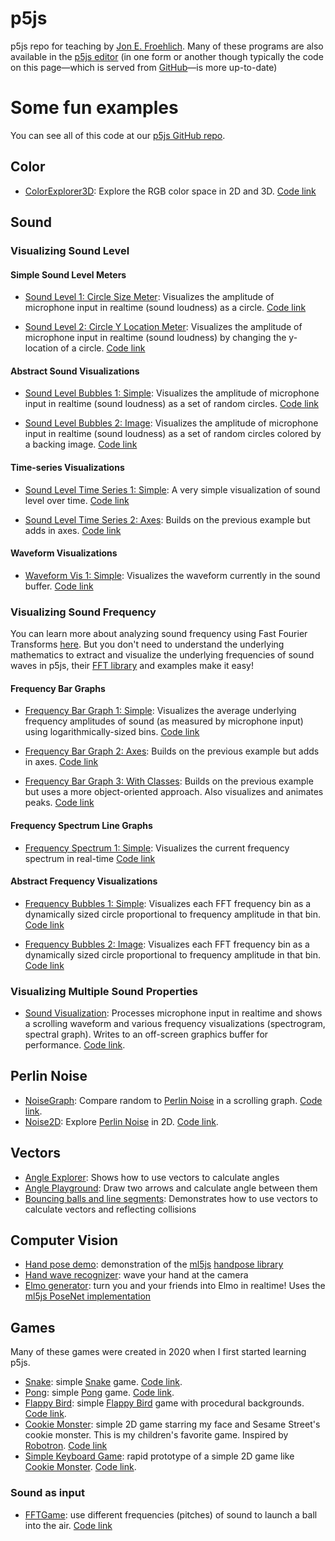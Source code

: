 # p5js
p5js repo for teaching by [Jon E. Froehlich](https://jonfroehlich.github.io/). Many of these programs are also available in the [p5js editor](https://editor.p5js.org/jonfroehlich/sketches) (in one form or another though typically the code on this page—which is served from [GitHub](https://github.com/makeabilitylab/p5js)—is more up-to-date)

# Some fun examples
You can see all of this code at our [p5js GitHub repo](https://github.com/makeabilitylab/p5js).

## Color

* [ColorExplorer3D](https://makeabilitylab.github.io/p5js/Color/ColorExplorer3D/): Explore the RGB color space in 2D and 3D. [Code link](https://github.com/makeabilitylab/p5js/tree/master/Color/ColorExplorer3D)

## Sound

### Visualizing Sound Level

#### Simple Sound Level Meters

* [Sound Level 1: Circle Size Meter](https://makeabilitylab.github.io/p5js/Sound/SoundLevel1-CircleSizeMeter): Visualizes the amplitude of microphone input in realtime (sound loudness) as a circle. [Code link](https://github.com/makeabilitylab/p5js/tree/master/Sound/SoundLevel1-CircleSizeMeter)

* [Sound Level 2: Circle Y Location Meter](https://makeabilitylab.github.io/p5js/Sound/SoundLevel2-CircleYLocationMeter): Visualizes the amplitude of microphone input in realtime (sound loudness) by changing the y-location of a circle. [Code link](https://github.com/makeabilitylab/p5js/tree/master/Sound/SoundLevel2-CircleYLocationMeter)

#### Abstract Sound Visualizations

* [Sound Level Bubbles 1: Simple](https://makeabilitylab.github.io/p5js/Sound/SoundLevelBubbles1-Simple): Visualizes the amplitude of microphone input in realtime (sound loudness) as a set of random circles. [Code link](https://github.com/makeabilitylab/p5js/tree/master/Sound/SoundLevelBubbles1-Simple)

* [Sound Level Bubbles 2: Image](https://makeabilitylab.github.io/p5js/Sound/SoundLevelBubbles2-Image): Visualizes the amplitude of microphone input in realtime (sound loudness) as a set of random circles colored by a backing image. [Code link](https://github.com/makeabilitylab/p5js/tree/master/Sound/SoundLevelBubbles2-Image)

#### Time-series Visualizations

* [Sound Level Time Series 1: Simple](https://makeabilitylab.github.io/p5js/Sound/SoundLevelTimesSeries1-Simple): A very simple visualization of sound level over time. [Code link](https://github.com/makeabilitylab/p5js/tree/master/Sound/SoundLevelTimesSeries1-Simple)

* [Sound Level Time Series 2: Axes](https://makeabilitylab.github.io/p5js/Sound/SoundLevelTimesSeries2-Axes): Builds on the previous example but adds in axes. [Code link](https://github.com/makeabilitylab/p5js/tree/master/Sound/SoundLevelTimesSeries2-Axes)

#### Waveform Visualizations

* [Waveform Vis 1: Simple](https://makeabilitylab.github.io/p5js/Sound/WaveformVis1-Simple): Visualizes the waveform currently in the sound buffer. [Code link](https://github.com/makeabilitylab/p5js/tree/master/Sound/WaveformVis1-Simple)

### Visualizing Sound Frequency

You can learn more about analyzing sound frequency using Fast Fourier Transforms [here](https://makeabilitylab.github.io/physcomp/signals/frequency-analysis.html). But you don't need to understand the underlying mathematics to extract and visualize the underlying frequencies of sound waves in p5js, their [FFT library](https://p5js.org/reference/#/p5.FFT) and examples make it easy!

#### Frequency Bar Graphs

* [Frequency Bar Graph 1: Simple](https://makeabilitylab.github.io/p5js/Sound/FrequencyBarGraph1-Simple): Visualizes the average underlying frequency amplitudes of sound (as measured by microphone input) using logarithmically-sized bins. [Code link](https://github.com/makeabilitylab/p5js/tree/master/Sound/FrequencyBarGraph1-Simple)

* [Frequency Bar Graph 2: Axes](https://makeabilitylab.github.io/p5js/Sound/FrequencyBarGraph2-Axes): Builds on the previous example but adds in axes. [Code link](https://github.com/makeabilitylab/p5js/tree/master/Sound/FrequencyBarGraph2-Axes)

* [Frequency Bar Graph 3: With Classes](https://makeabilitylab.github.io/p5js/Sound/FrequencyBarGraph3-WithClasses): Builds on the previous example but uses a more object-oriented approach. Also visualizes and animates peaks. [Code link](https://github.com/makeabilitylab/p5js/tree/master/Sound/FrequencyBarGraph3-WithClasses)

#### Frequency Spectrum Line Graphs

* [Frequency Spectrum 1: Simple](https://makeabilitylab.github.io/p5js/Sound/FrequencySpectrum1-Simple): Visualizes the current frequency spectrum in real-time [Code link](https://github.com/makeabilitylab/p5js/tree/master/Sound/FrequencySpectrum1-Simple)

#### Abstract Frequency Visualizations

* [Frequency Bubbles 1: Simple](https://makeabilitylab.github.io/p5js/Sound/FrequencyBubbles1-Simple): Visualizes each FFT frequency bin as a dynamically sized circle proportional to frequency amplitude in that bin. [Code link](https://github.com/makeabilitylab/p5js/tree/master/Sound/FrequencyBubbles1-Simple)

* [Frequency Bubbles 2: Image](https://makeabilitylab.github.io/p5js/Sound/FrequencyBubbles2-Image): Visualizes each FFT frequency bin as a dynamically sized circle proportional to frequency amplitude in that bin. [Code link](https://github.com/makeabilitylab/p5js/tree/master/Sound/FrequencyBubbles2-Image)

### Visualizing Multiple Sound Properties

* [Sound Visualization](https://makeabilitylab.github.io/p5js/Sound/SoundVis4-ImprovedPerformance/): Processes microphone input in realtime and shows a scrolling waveform and various frequency visualizations (spectrogram, spectral graph). Writes to an off-screen graphics buffer for performance. [Code link](https://github.com/makeabilitylab/p5js/tree/master/Sound/SoundVis4-ImprovedPerformance).

## Perlin Noise

* [NoiseGraph](https://makeabilitylab.github.io/p5js/PerlinNoise/NoiseGraph): Compare random to [Perlin Noise](https://en.wikipedia.org/wiki/Perlin_noise) in a scrolling graph. [Code link](https://github.com/makeabilitylab/p5js/tree/master/PerlinNoise/Noise2D).
* [Noise2D](https://makeabilitylab.github.io/p5js/PerlinNoise/Noise2D/): Explore [Perlin Noise](https://en.wikipedia.org/wiki/Perlin_noise) in 2D. [Code link](https://github.com/makeabilitylab/p5js/tree/master/PerlinNoise/NoiseGraph).

## Vectors

* [Angle Explorer](https://makeabilitylab.github.io/p5js/Vectors/AngleExplorer/): Shows how to use vectors to calculate angles
* [Angle Playground](https://makeabilitylab.github.io/p5js/Vectors/AnglePlayground/): Draw two arrows and calculate angle between them
* [Bouncing balls and line segments](https://makeabilitylab.github.io/p5js/Vectors/BouncingBallsAndLineSegmentsImproved/): Demonstrates how to use vectors to calculate vectors and reflecting collisions

## Computer Vision

* [Hand pose demo](https://makeabilitylab.github.io/p5js/ml5js/HandPose/HandPoseDemo/): demonstration of the [ml5js](https://ml5js.org/) [handpose library](https://learn.ml5js.org/#/reference/handpose)
* [Hand wave recognizer](https://makeabilitylab.github.io/p5js/ml5js/HandPose/HandWaveDetector/): wave your hand at the camera
* [Elmo generator](https://makeabilitylab.github.io/p5js/ml5js/PoseNet/ElmoGeneratorMultiperson/): turn you and your friends into Elmo in realtime! Uses the [ml5js PoseNet implementation](https://learn.ml5js.org/#/reference/posenet)

## Games

Many of these games were created in 2020 when I first started learning p5js.

* [Snake](https://makeabilitylab.github.io/p5js/Games/Snake/): simple [Snake](https://en.wikipedia.org/wiki/Snake) game. [Code link](https://github.com/makeabilitylab/p5js/tree/master/Games/Snake).
* [Pong](https://makeabilitylab.github.io/p5js/Games/Pong): simple [Pong](https://en.wikipedia.org/wiki/Pong) game. [Code link](https://github.com/makeabilitylab/p5js/tree/master/Games/Pong).
* [Flappy Bird](https://makeabilitylab.github.io/p5js/Games/FlappyBird2/): simple [Flappy Bird](https://en.wikipedia.org/wiki/Flappy_Bird) game with procedural backgrounds. [Code link](https://github.com/makeabilitylab/p5js/tree/master/Games/FlappyBird2).
* [Cookie Monster](https://makeabilitylab.github.io/p5js/Games/CookieMonster3/): simple 2D game starring my face and Sesame Street's cookie monster. This is my children's favorite game. Inspired by [Robotron](https://en.wikipedia.org/wiki/Robotron:_2084). [Code link](https://github.com/makeabilitylab/p5js/tree/master/Games/CookieMonster3)
* [Simple Keyboard Game](https://makeabilitylab.github.io/p5js/Games/SimpleKeyboardGame/): rapid prototype of a simple 2D game like [Cookie Monster](https://makeabilitylab.github.io/p5js/Games/CookieMonster3/). [Code link](https://github.com/makeabilitylab/p5js/tree/master/Games/SimpleKeyboardGame).

### Sound as input

* [FFTGame](https://makeabilitylab.github.io/p5js/Games/FFTGame/): use different frequencies (pitches) of sound to launch a ball into the air. [Code link](https://github.com/makeabilitylab/p5js/tree/master/Games/FFTGame)
